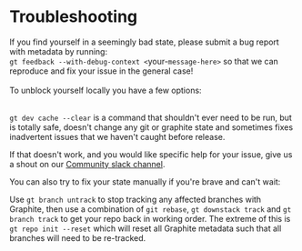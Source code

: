 # Troubleshooting

If you find yourself in a seemingly bad state, please submit a bug report with metadata by running:\
`gt feedback --with-debug-context <`your-`message-here>` so that we can reproduce and fix your issue in the general case!\
\
To unblock yourself locally you have a few options:

\
`gt dev cache --clear` is a command that shouldn't ever need to be run, but is totally safe, doesn't change any git or graphite state and sometimes fixes inadvertent issues that we haven't caught before release.

If that doesn't work, and you would like specific help for your issue, give us a shout on our [Community slack channel](https://join.slack.com/t/graphite-community/shared\_invite/zt-1as9rdo7r-pYmEZzt6M1EhTkvJFNhsnQ).

You can also try to fix your state manually if you're brave and can't wait:

Use `gt branch untrack` to stop tracking any affected branches with Graphite, then use a combination of `git rebase`, `gt downstack track` and `gt branch track` to get your repo back in working order.  The extreme of this is `gt repo init --reset` which will reset all Graphite metadata such that all branches will need to be re-tracked.
